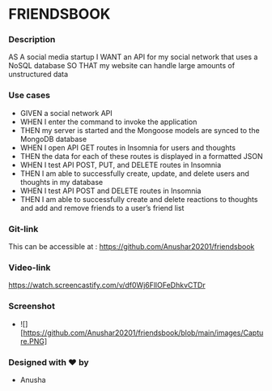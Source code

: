 # FRIENDSBOOK

### Description

AS A social media startup
I WANT an API for my social network that uses a NoSQL database
SO THAT my website can handle large amounts of unstructured data

### Use cases

- GIVEN a social network API
- WHEN I enter the command to invoke the application
- THEN my server is started and the Mongoose models are synced to the MongoDB database
- WHEN I open API GET routes in Insomnia for users and thoughts
- THEN the data for each of these routes is displayed in a formatted JSON
- WHEN I test API POST, PUT, and DELETE routes in Insomnia
- THEN I am able to successfully create, update, and delete users and thoughts in my database
- WHEN I test API POST and DELETE routes in Insomnia
- THEN I am able to successfully create and delete reactions to thoughts and add and remove friends to a user’s friend list

### Git-link

This can be accessible at : https://github.com/Anushar20201/friendsbook 

### Video-link
https://watch.screencastify.com/v/df0Wj6FllOFeDhkvCTDr 

### Screenshot
- ![][https://github.com/Anushar20201/friendsbook/blob/main/images/Capture.PNG]

### Designed with ❤️ by
- Anusha
